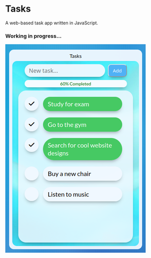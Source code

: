 # Tasks
A web-based task app written in JavaScript. 

### Working in progress...

![Preview screenshot](preview.png)
